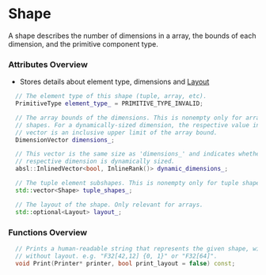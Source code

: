 # **Shape**

A shape describes the number of dimensions in a array, the bounds of each
dimension, and the primitive component type.

### Attributes Overview

- Stores details about element type, dimensions and [Layout](Layout.md)

```cpp
  // The element type of this shape (tuple, array, etc).
  PrimitiveType element_type_ = PRIMITIVE_TYPE_INVALID;

  // The array bounds of the dimensions. This is nonempty only for array
  // shapes. For a dynamically-sized dimension, the respective value in this
  // vector is an inclusive upper limit of the array bound.
  DimensionVector dimensions_;

  // This vector is the same size as 'dimensions_' and indicates whether the
  // respective dimension is dynamically sized.
  absl::InlinedVector<bool, InlineRank()> dynamic_dimensions_;

  // The tuple element subshapes. This is nonempty only for tuple shapes.
  std::vector<Shape> tuple_shapes_;

  // The layout of the shape. Only relevant for arrays.
  std::optional<Layout> layout_;
```

### Functions Overview

```cpp
  // Prints a human-readable string that represents the given shape, with or
  // without layout. e.g. "F32[42,12] {0, 1}" or "F32[64]".
  void Print(Printer* printer, bool print_layout = false) const;
```